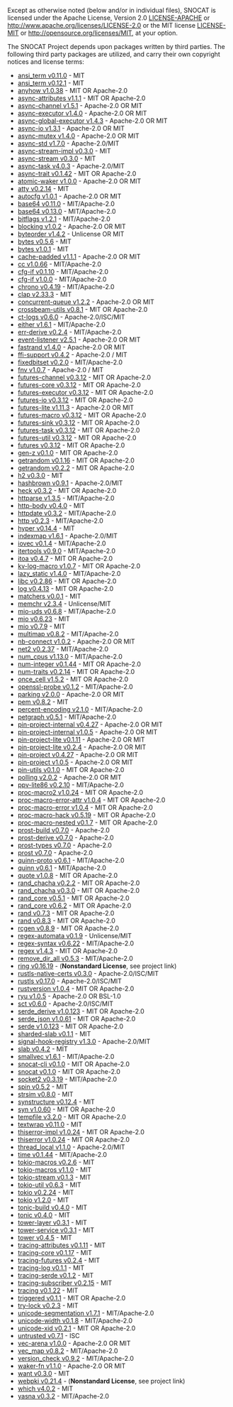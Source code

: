 Except as otherwise noted (below and/or in individual files), SNOCAT is
licensed under the Apache License, Version 2.0 [LICENSE-APACHE](LICENSE-APACHE) or
http://www.apache.org/licenses/LICENSE-2.0 or the MIT license
[LICENSE-MIT](LICENSE-MIT) or http://opensource.org/licenses/MIT, at your option.


The SNOCAT Project depends upon packages written by third parties.
The following third party packages are utilized, and carry
their own copyright notices and license terms:

* [ansi_term v0.11.0]() - MIT
* [ansi_term v0.12.1](https://github.com/ogham/rust-ansi-term) - MIT
* [anyhow v1.0.38](https://github.com/dtolnay/anyhow) - MIT OR Apache-2.0
* [async-attributes v1.1.1](https://github.com/async-rs/async-attributes) - MIT OR Apache-2.0
* [async-channel v1.5.1](https://github.com/stjepang/async-channel) - Apache-2.0 OR MIT
* [async-executor v1.4.0](https://github.com/stjepang/async-executor) - Apache-2.0 OR MIT
* [async-global-executor v1.4.3](https://github.com/Keruspe/async-global-executor) - Apache-2.0 OR MIT
* [async-io v1.3.1](https://github.com/stjepang/async-io) - Apache-2.0 OR MIT
* [async-mutex v1.4.0](https://github.com/stjepang/async-lock) - Apache-2.0 OR MIT
* [async-std v1.7.0](https://github.com/async-rs/async-std) - Apache-2.0/MIT
* [async-stream-impl v0.3.0](https://github.com/tokio-rs/async-stream) - MIT
* [async-stream v0.3.0](https://github.com/tokio-rs/async-stream) - MIT
* [async-task v4.0.3](https://github.com/stjepang/async-task) - Apache-2.0/MIT
* [async-trait v0.1.42](https://github.com/dtolnay/async-trait) - MIT OR Apache-2.0
* [atomic-waker v1.0.0](https://github.com/stjepang/atomic-waker) - Apache-2.0 OR MIT
* [atty v0.2.14](https://github.com/softprops/atty) - MIT
* [autocfg v1.0.1](https://github.com/cuviper/autocfg) - Apache-2.0 OR MIT
* [base64 v0.11.0](https://github.com/marshallpierce/rust-base64) - MIT/Apache-2.0
* [base64 v0.13.0](https://github.com/marshallpierce/rust-base64) - MIT/Apache-2.0
* [bitflags v1.2.1](https://github.com/bitflags/bitflags) - MIT/Apache-2.0
* [blocking v1.0.2](https://github.com/stjepang/blocking) - Apache-2.0 OR MIT
* [byteorder v1.4.2](https://github.com/BurntSushi/byteorder) - Unlicense OR MIT
* [bytes v0.5.6](https://github.com/tokio-rs/bytes) - MIT
* [bytes v1.0.1](https://github.com/tokio-rs/bytes) - MIT
* [cache-padded v1.1.1](https://github.com/stjepang/cache-padded) - Apache-2.0 OR MIT
* [cc v1.0.66](https://github.com/alexcrichton/cc-rs) - MIT/Apache-2.0
* [cfg-if v0.1.10](https://github.com/alexcrichton/cfg-if) - MIT/Apache-2.0
* [cfg-if v1.0.0](https://github.com/alexcrichton/cfg-if) - MIT/Apache-2.0
* [chrono v0.4.19](https://github.com/chronotope/chrono) - MIT/Apache-2.0
* [clap v2.33.3](https://github.com/clap-rs/clap) - MIT
* [concurrent-queue v1.2.2](https://github.com/stjepang/concurrent-queue) - Apache-2.0 OR MIT
* [crossbeam-utils v0.8.1](https://github.com/crossbeam-rs/crossbeam) - MIT OR Apache-2.0
* [ct-logs v0.6.0](https://github.com/ctz/ct-logs) - Apache-2.0/ISC/MIT
* [either v1.6.1](https://github.com/bluss/either) - MIT/Apache-2.0
* [err-derive v0.2.4](https://gitlab.com/torkleyy/err-derive) - MIT/Apache-2.0
* [event-listener v2.5.1](https://github.com/stjepang/event-listener) - Apache-2.0 OR MIT
* [fastrand v1.4.0](https://github.com/stjepang/fastrand) - Apache-2.0 OR MIT
* [ffi-support v0.4.2](https://github.com/mozilla/application-services) - Apache-2.0 / MIT
* [fixedbitset v0.2.0](https://github.com/bluss/fixedbitset) - MIT/Apache-2.0
* [fnv v1.0.7](https://github.com/servo/rust-fnv) - Apache-2.0 / MIT
* [futures-channel v0.3.12](https://github.com/rust-lang/futures-rs) - MIT OR Apache-2.0
* [futures-core v0.3.12](https://github.com/rust-lang/futures-rs) - MIT OR Apache-2.0
* [futures-executor v0.3.12](https://github.com/rust-lang/futures-rs) - MIT OR Apache-2.0
* [futures-io v0.3.12](https://github.com/rust-lang/futures-rs) - MIT OR Apache-2.0
* [futures-lite v1.11.3](https://github.com/stjepang/futures-lite) - Apache-2.0 OR MIT
* [futures-macro v0.3.12](https://github.com/rust-lang/futures-rs) - MIT OR Apache-2.0
* [futures-sink v0.3.12](https://github.com/rust-lang/futures-rs) - MIT OR Apache-2.0
* [futures-task v0.3.12](https://github.com/rust-lang/futures-rs) - MIT OR Apache-2.0
* [futures-util v0.3.12](https://github.com/rust-lang/futures-rs) - MIT OR Apache-2.0
* [futures v0.3.12](https://github.com/rust-lang/futures-rs) - MIT OR Apache-2.0
* [gen-z v0.1.0](https://github.com/Dessix/gen-z-rs) - MIT OR Apache-2.0
* [getrandom v0.1.16](https://github.com/rust-random/getrandom) - MIT OR Apache-2.0
* [getrandom v0.2.2](https://github.com/rust-random/getrandom) - MIT OR Apache-2.0
* [h2 v0.3.0](https://github.com/hyperium/h2) - MIT
* [hashbrown v0.9.1](https://github.com/rust-lang/hashbrown) - Apache-2.0/MIT
* [heck v0.3.2](https://github.com/withoutboats/heck) - MIT OR Apache-2.0
* [httparse v1.3.5](https://github.com/seanmonstar/httparse) - MIT/Apache-2.0
* [http-body v0.4.0](https://github.com/hyperium/http-body) - MIT
* [httpdate v0.3.2](https://github.com/pyfisch/httpdate) - MIT/Apache-2.0
* [http v0.2.3](https://github.com/hyperium/http) - MIT/Apache-2.0
* [hyper v0.14.4](https://github.com/hyperium/hyper) - MIT
* [indexmap v1.6.1](https://github.com/bluss/indexmap) - Apache-2.0/MIT
* [iovec v0.1.4](https://github.com/carllerche/iovec) - MIT/Apache-2.0
* [itertools v0.9.0](https://github.com/bluss/rust-itertools) - MIT/Apache-2.0
* [itoa v0.4.7](https://github.com/dtolnay/itoa) - MIT OR Apache-2.0
* [kv-log-macro v1.0.7](https://github.com/yoshuawuyts/kv-log-macro) - MIT OR Apache-2.0
* [lazy_static v1.4.0](https://github.com/rust-lang-nursery/lazy-static.rs) - MIT/Apache-2.0
* [libc v0.2.86](https://github.com/rust-lang/libc) - MIT OR Apache-2.0
* [log v0.4.13](https://github.com/rust-lang/log) - MIT OR Apache-2.0
* [matchers v0.0.1](https://github.com/hawkw/matchers) - MIT
* [memchr v2.3.4](https://github.com/BurntSushi/rust-memchr) - Unlicense/MIT
* [mio-uds v0.6.8](https://github.com/deprecrated/mio-uds) - MIT/Apache-2.0
* [mio v0.6.23](https://github.com/tokio-rs/mio) - MIT
* [mio v0.7.9](https://github.com/tokio-rs/mio) - MIT
* [multimap v0.8.2](https://github.com/havarnov/multimap) - MIT/Apache-2.0
* [nb-connect v1.0.2](https://github.com/stjepang/nb-connect) - Apache-2.0 OR MIT
* [net2 v0.2.37](https://github.com/deprecrated/net2-rs) - MIT/Apache-2.0
* [num_cpus v1.13.0](https://github.com/seanmonstar/num_cpus) - MIT/Apache-2.0
* [num-integer v0.1.44](https://github.com/rust-num/num-integer) - MIT OR Apache-2.0
* [num-traits v0.2.14](https://github.com/rust-num/num-traits) - MIT OR Apache-2.0
* [once_cell v1.5.2](https://github.com/matklad/once_cell) - MIT OR Apache-2.0
* [openssl-probe v0.1.2](https://github.com/alexcrichton/openssl-probe) - MIT/Apache-2.0
* [parking v2.0.0](https://github.com/stjepang/parking) - Apache-2.0 OR MIT
* [pem v0.8.2](https://github.com/jcreekmore/pem-rs.git) - MIT
* [percent-encoding v2.1.0](https://github.com/servo/rust-url/) - MIT/Apache-2.0
* [petgraph v0.5.1](https://github.com/petgraph/petgraph) - MIT/Apache-2.0
* [pin-project-internal v0.4.27](https://github.com/taiki-e/pin-project) - Apache-2.0 OR MIT
* [pin-project-internal v1.0.5](https://github.com/taiki-e/pin-project) - Apache-2.0 OR MIT
* [pin-project-lite v0.1.11](https://github.com/taiki-e/pin-project-lite) - Apache-2.0 OR MIT
* [pin-project-lite v0.2.4](https://github.com/taiki-e/pin-project-lite) - Apache-2.0 OR MIT
* [pin-project v0.4.27](https://github.com/taiki-e/pin-project) - Apache-2.0 OR MIT
* [pin-project v1.0.5](https://github.com/taiki-e/pin-project) - Apache-2.0 OR MIT
* [pin-utils v0.1.0](https://github.com/rust-lang-nursery/pin-utils) - MIT OR Apache-2.0
* [polling v2.0.2](https://github.com/stjepang/polling) - Apache-2.0 OR MIT
* [ppv-lite86 v0.2.10](https://github.com/cryptocorrosion/cryptocorrosion) - MIT/Apache-2.0
* [proc-macro2 v1.0.24](https://github.com/alexcrichton/proc-macro2) - MIT OR Apache-2.0
* [proc-macro-error-attr v1.0.4](https://gitlab.com/CreepySkeleton/proc-macro-error) - MIT OR Apache-2.0
* [proc-macro-error v1.0.4](https://gitlab.com/CreepySkeleton/proc-macro-error) - MIT OR Apache-2.0
* [proc-macro-hack v0.5.19](https://github.com/dtolnay/proc-macro-hack) - MIT OR Apache-2.0
* [proc-macro-nested v0.1.7](https://github.com/dtolnay/proc-macro-hack) - MIT OR Apache-2.0
* [prost-build v0.7.0](https://github.com/danburkert/prost) - Apache-2.0
* [prost-derive v0.7.0](https://github.com/danburkert/prost) - Apache-2.0
* [prost-types v0.7.0](https://github.com/danburkert/prost) - Apache-2.0
* [prost v0.7.0](https://github.com/danburkert/prost) - Apache-2.0
* [quinn-proto v0.6.1](https://github.com/djc/quinn) - MIT/Apache-2.0
* [quinn v0.6.1](https://github.com/djc/quinn) - MIT/Apache-2.0
* [quote v1.0.8](https://github.com/dtolnay/quote) - MIT OR Apache-2.0
* [rand_chacha v0.2.2](https://github.com/rust-random/rand) - MIT OR Apache-2.0
* [rand_chacha v0.3.0](https://github.com/rust-random/rand) - MIT OR Apache-2.0
* [rand_core v0.5.1](https://github.com/rust-random/rand) - MIT OR Apache-2.0
* [rand_core v0.6.2](https://github.com/rust-random/rand) - MIT OR Apache-2.0
* [rand v0.7.3](https://github.com/rust-random/rand) - MIT OR Apache-2.0
* [rand v0.8.3](https://github.com/rust-random/rand) - MIT OR Apache-2.0
* [rcgen v0.8.9](https://github.com/est31/rcgen) - MIT OR Apache-2.0
* [regex-automata v0.1.9](https://github.com/BurntSushi/regex-automata) - Unlicense/MIT
* [regex-syntax v0.6.22](https://github.com/rust-lang/regex) - MIT/Apache-2.0
* [regex v1.4.3](https://github.com/rust-lang/regex) - MIT OR Apache-2.0
* [remove_dir_all v0.5.3](https://github.com/XAMPPRocky/remove_dir_all.git) - MIT/Apache-2.0
* [ring v0.16.19](https://github.com/briansmith/ring) - (**Nonstandard License**, see project link)
* [rustls-native-certs v0.3.0](https://github.com/ctz/rustls-native-certs) - Apache-2.0/ISC/MIT
* [rustls v0.17.0](https://github.com/ctz/rustls) - Apache-2.0/ISC/MIT
* [rustversion v1.0.4](https://github.com/dtolnay/rustversion) - MIT OR Apache-2.0
* [ryu v1.0.5](https://github.com/dtolnay/ryu) - Apache-2.0 OR BSL-1.0
* [sct v0.6.0](https://github.com/ctz/sct.rs) - Apache-2.0/ISC/MIT
* [serde_derive v1.0.123](https://github.com/serde-rs/serde) - MIT OR Apache-2.0
* [serde_json v1.0.61](https://github.com/serde-rs/json) - MIT OR Apache-2.0
* [serde v1.0.123](https://github.com/serde-rs/serde) - MIT OR Apache-2.0
* [sharded-slab v0.1.1](https://github.com/hawkw/sharded-slab) - MIT
* [signal-hook-registry v1.3.0](https://github.com/vorner/signal-hook) - Apache-2.0/MIT
* [slab v0.4.2](https://github.com/carllerche/slab) - MIT
* [smallvec v1.6.1](https://github.com/servo/rust-smallvec) - MIT/Apache-2.0
* [snocat-cli v0.1.0](https://github.com/microsoft/snocat) - MIT OR Apache-2.0
* [snocat v0.1.0](https://github.com/microsoft/snocat) - MIT OR Apache-2.0
* [socket2 v0.3.19](https://github.com/alexcrichton/socket2-rs) - MIT/Apache-2.0
* [spin v0.5.2](https://github.com/mvdnes/spin-rs.git) - MIT
* [strsim v0.8.0](https://github.com/dguo/strsim-rs) - MIT
* [synstructure v0.12.4](https://github.com/mystor/synstructure) - MIT
* [syn v1.0.60](https://github.com/dtolnay/syn) - MIT OR Apache-2.0
* [tempfile v3.2.0](https://github.com/Stebalien/tempfile) - MIT OR Apache-2.0
* [textwrap v0.11.0](https://github.com/mgeisler/textwrap) - MIT
* [thiserror-impl v1.0.24](https://github.com/dtolnay/thiserror) - MIT OR Apache-2.0
* [thiserror v1.0.24](https://github.com/dtolnay/thiserror) - MIT OR Apache-2.0
* [thread_local v1.1.0](https://github.com/Amanieu/thread_local-rs) - Apache-2.0/MIT
* [time v0.1.44](https://github.com/time-rs/time) - MIT/Apache-2.0
* [tokio-macros v0.2.6](https://github.com/tokio-rs/tokio) - MIT
* [tokio-macros v1.1.0](https://github.com/tokio-rs/tokio) - MIT
* [tokio-stream v0.1.3](https://github.com/tokio-rs/tokio) - MIT
* [tokio-util v0.6.3](https://github.com/tokio-rs/tokio) - MIT
* [tokio v0.2.24](https://github.com/tokio-rs/tokio) - MIT
* [tokio v1.2.0](https://github.com/tokio-rs/tokio) - MIT
* [tonic-build v0.4.0](https://github.com/hyperium/tonic) - MIT
* [tonic v0.4.0](https://github.com/hyperium/tonic) - MIT
* [tower-layer v0.3.1](https://github.com/tower-rs/tower) - MIT
* [tower-service v0.3.1](https://github.com/tower-rs/tower) - MIT
* [tower v0.4.5](https://github.com/tower-rs/tower) - MIT
* [tracing-attributes v0.1.11](https://github.com/tokio-rs/tracing) - MIT
* [tracing-core v0.1.17](https://github.com/tokio-rs/tracing) - MIT
* [tracing-futures v0.2.4](https://github.com/tokio-rs/tracing) - MIT
* [tracing-log v0.1.1](https://github.com/tokio-rs/tracing) - MIT
* [tracing-serde v0.1.2](https://github.com/tokio-rs/tracing) - MIT
* [tracing-subscriber v0.2.15](https://github.com/tokio-rs/tracing) - MIT
* [tracing v0.1.22](https://github.com/tokio-rs/tracing) - MIT
* [triggered v0.1.1](https://github.com/faern/triggered) - MIT OR Apache-2.0
* [try-lock v0.2.3](https://github.com/seanmonstar/try-lock) - MIT
* [unicode-segmentation v1.7.1](https://github.com/unicode-rs/unicode-segmentation) - MIT/Apache-2.0
* [unicode-width v0.1.8](https://github.com/unicode-rs/unicode-width) - MIT/Apache-2.0
* [unicode-xid v0.2.1](https://github.com/unicode-rs/unicode-xid) - MIT OR Apache-2.0
* [untrusted v0.7.1](https://github.com/briansmith/untrusted) - ISC
* [vec-arena v1.0.0](https://github.com/stjepang/vec-arena) - Apache-2.0 OR MIT
* [vec_map v0.8.2](https://github.com/contain-rs/vec-map) - MIT/Apache-2.0
* [version_check v0.9.2](https://github.com/SergioBenitez/version_check) - MIT/Apache-2.0
* [waker-fn v1.1.0](https://github.com/stjepang/waker-fn) - Apache-2.0 OR MIT
* [want v0.3.0](https://github.com/seanmonstar/want) - MIT
* [webpki v0.21.4](https://github.com/briansmith/webpki) - (**Nonstandard License**, see project link)
* [which v4.0.2](https://github.com/harryfei/which-rs.git) - MIT
* [yasna v0.3.2](https://github.com/qnighy/yasna.rs) - MIT/Apache-2.0
